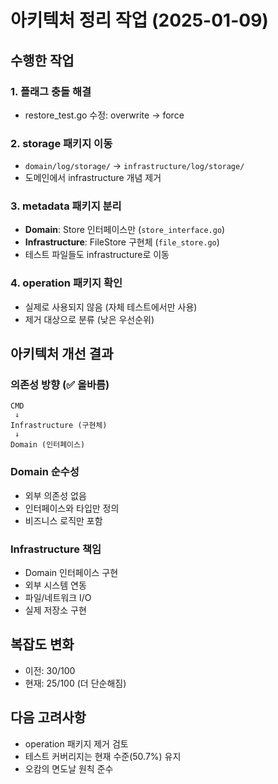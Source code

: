 # 아키텍처 정리 작업 (2025-01-09)

## 수행한 작업

### 1. 플래그 충돌 해결
- restore_test.go 수정: overwrite → force

### 2. storage 패키지 이동
- `domain/log/storage/` → `infrastructure/log/storage/`
- 도메인에서 infrastructure 개념 제거

### 3. metadata 패키지 분리
- **Domain**: Store 인터페이스만 (`store_interface.go`)
- **Infrastructure**: FileStore 구현체 (`file_store.go`)
- 테스트 파일들도 infrastructure로 이동

### 4. operation 패키지 확인
- 실제로 사용되지 않음 (자체 테스트에서만 사용)
- 제거 대상으로 분류 (낮은 우선순위)

## 아키텍처 개선 결과

### 의존성 방향 (✅ 올바름)
```
CMD 
 ↓
Infrastructure (구현체)
 ↓  
Domain (인터페이스)
```

### Domain 순수성
- 외부 의존성 없음
- 인터페이스와 타입만 정의
- 비즈니스 로직만 포함

### Infrastructure 책임
- Domain 인터페이스 구현
- 외부 시스템 연동
- 파일/네트워크 I/O
- 실제 저장소 구현

## 복잡도 변화
- 이전: 30/100
- 현재: 25/100 (더 단순해짐)

## 다음 고려사항
- operation 패키지 제거 검토
- 테스트 커버리지는 현재 수준(50.7%) 유지
- 오캄의 면도날 원칙 준수